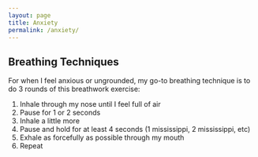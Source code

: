 ```yaml
---
layout: page
title: Anxiety
permalink: /anxiety/
---
```


Breathing Techniques
---

For when I feel anxious or ungrounded, my go-to breathing technique is to do 3 rounds of this breathwork exercise: 
1. Inhale through my nose until I feel full of air
2. Pause for 1 or 2 seconds
3. Inhale a little more
4. Pause and hold for at least 4 seconds (1 mississippi, 2 mississippi, etc)
5. Exhale as forcefully as possible through my mouth
6. Repeat
